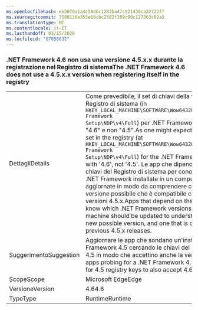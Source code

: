 ```yaml
---
ms.openlocfilehash: ee5070a1a4c58d6c1282ba47c921436ca22722ff
ms.sourcegitcommit: 7588136e355e10cbc2582f389c90c127363c02a5
ms.translationtype: MT
ms.contentlocale: it-IT
ms.lasthandoff: 03/15/2020
ms.locfileid: "67858632"
---
```

### <a name="the-net-framework-46-does-not-use-a-45xx-version-when-registering-itself-in-the-registry"></a><span data-ttu-id="fc285-101">.NET Framework 4.6 non usa una versione 4.5.x.x durante la registrazione nel Registro di sistema</span><span class="sxs-lookup"><span data-stu-id="fc285-101">The .NET Framework 4.6 does not use a 4.5.x.x version when registering itself in the registry</span></span>

|   |   |
|---|---|
|<span data-ttu-id="fc285-102">Dettagli</span><span class="sxs-lookup"><span data-stu-id="fc285-102">Details</span></span>|<span data-ttu-id="fc285-103">Come prevedibile, il set di chiavi della versione nel Registro di sistema (in <code>HKEY_LOCAL_MACHINE\SOFTWARE\Wow6432Node\Microsoft\NET Framework Setup\NDP\v4\Full</code>) per .NET Framework 4.6 inizia con "4.6" e non "4.5".</span><span class="sxs-lookup"><span data-stu-id="fc285-103">As one might expect, the version key set in the registry (at <code>HKEY_LOCAL_MACHINE\SOFTWARE\Wow6432Node\Microsoft\NET Framework Setup\NDP\v4\Full</code>) for the .NET Framework 4.6 begins with '4.6', not '4.5'.</span></span> <span data-ttu-id="fc285-104">Le app che dipendono da queste chiavi del Registro di sistema per conoscere le versioni di .NET Framework installate in un computer devono essere aggiornate in modo da comprendere che 4.6 è una nuova versione possibile che è compatibile con le precedenti versioni 4.5.x.</span><span class="sxs-lookup"><span data-stu-id="fc285-104">Apps that depend on these registry keys to know which .NET Framework versions are installed on a machine should be updated to understand that 4.6 is a new possible version, and one that is compatible with previous 4.5.x releases.</span></span>|
|<span data-ttu-id="fc285-105">Suggerimento</span><span class="sxs-lookup"><span data-stu-id="fc285-105">Suggestion</span></span>|<span data-ttu-id="fc285-106">Aggiornare le app che sondano un'installazione di .NET Framework 4.5 cercando le chiavi del Registro di sistema 4.5 in modo che accettino anche la versione 4.6.</span><span class="sxs-lookup"><span data-stu-id="fc285-106">Update apps probing for a .NET Framework 4.5 install by looking for 4.5 registry keys to also accept 4.6.</span></span>|
|<span data-ttu-id="fc285-107">Scope</span><span class="sxs-lookup"><span data-stu-id="fc285-107">Scope</span></span>|<span data-ttu-id="fc285-108">Microsoft Edge</span><span class="sxs-lookup"><span data-stu-id="fc285-108">Edge</span></span>|
|<span data-ttu-id="fc285-109">Versione</span><span class="sxs-lookup"><span data-stu-id="fc285-109">Version</span></span>|<span data-ttu-id="fc285-110">4.6</span><span class="sxs-lookup"><span data-stu-id="fc285-110">4.6</span></span>|
|<span data-ttu-id="fc285-111">Type</span><span class="sxs-lookup"><span data-stu-id="fc285-111">Type</span></span>|<span data-ttu-id="fc285-112">Runtime</span><span class="sxs-lookup"><span data-stu-id="fc285-112">Runtime</span></span>|

